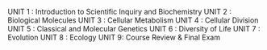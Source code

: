 UNIT 1 : Introduction to Scientific Inquiry and Biochemistry
UNIT 2 : Biological Molecules
UNIT 3 : Cellular Metabolism
UNIT 4 : Cellular Division
UNIT 5 : Classical and Molecular Genetics
UNIT 6 : Diversity of Life
UNIT 7 : Evolution
UNIT 8 : Ecology
UNIT 9: Course Review & Final Exam